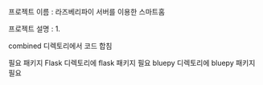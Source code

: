 프로젝트 이름 : 라즈베리파이 서버를 이용한 스마트홈 

프로젝트 설명 :
  1. 
  
  
  
combined 디렉토리에서 코드 합침

필요 패키지 
Flask 디렉토리에 flask 패키지 필요
bluepy 디렉토리에 bluepy 패키지 필요
